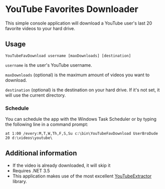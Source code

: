 # YouTube Favorites Downloader
This simple console application will download a YouTube user's last 20 favorite videos to your hard drive.

## Usage
	YouTubeFavDownload username [maxDownloads] [destination]

`username` is the user's YouTube username.

`maxDownloads` (optional) is the maximum amount of videos you want to download.

`destination` (optional) is the destination on your hard drive. If it's not set, it will use the current directory.

### Schedule
You can schedule the app with the Windows Task Scheduler or by typing the following line in a command prompt:

	at 1:00 /every:M,T,W,Th,F,S,Su c:\bin\YouTubeFavDownload UserBroDude 20 d:\videos\youtube\

## Additional information

* If the video is already downloaded, it will skip it
* Requires .NET 3.5
* This application makes use of the most excellent [YouTubeExtractor](https://github.com/flagbug/YoutubeExtractor) library.